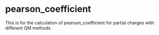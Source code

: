 # pearson_coefficient
This is for the calculation of pearson_coefficient for partial charges with different QM methods
